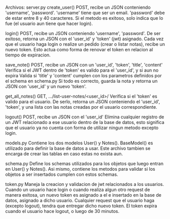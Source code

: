 Archivos:
server.py
create_user()
POST, recibe un JSON conteniendo 'username', 'password'. 'username' tiene que ser un email. 'password' debe de estar entre 8 y 40 caracteres. Si el metodo es exitoso, solo indica que lo fue (el usuario aun tiene que hacer login).

login()
POST, recibe un JSON conteniendo 'username', 'password'. De ser exitoso, retorna un JSON con el 'user_id' y 'token' (jwt) asignado. Cada vez que el usuario haga login o realize un pedido (crear o listar notas), recibe un nuevo token. Esto actua como forma de renovar el token en relacion al tiempo de expiracion.

save_note()
POST, recibe un JSON con un 'user_id', 'token', 'title', 'content' Verifica si el JWT dentro de 'token' es valido para el 'user_id', y si aun no expira Valida si 'title' y 'content' cumplen con los parametros definidos por el schema en schema.py Si todo es correcto, guarda la nota y retorna un JSON con 'user_id' y un nuevo 'token'.

get_all_notes()
GET, .../list-user-notes/<user_id>/ Verifica si el 'token' es valido para el usuario. De serlo, retorna un JSON conteniendo el 'user_id', 'token', y una lista con las notas creadas por el usuario correspondiente.

logout()
POST, recibe un JSON con el 'user_id' Elimina cualquier registro de un JWT relacionado a ese usuario dentro de la base de datos, esto significa que el usuario ya no cuenta con forma de utilizar ningun metodo excepto login.

models.py
Contiene los dos modelos User() y Notes(). BaseModel() es utilizado para definir la base de datos a usar. Este archivo tambien se encarga de crear las tablas en caso estas no exista aun.

schema.py
Define los schemas utilizados para los objetos que luego entran en User() y Notes(). Asi mismo, contiene los metodos para validar si los objetos a ser insertados cumplen con estos schemas.

token.py
Maneja la creacion y validacion de jwt relacionados a los usuarios. Cuando un usuario hace login o cuando realiza algun otro request de manera exitosa, un nuevo token es asignado a el e insertado en la base de datos, asignado a dicho usuario. Cualquier request que el usuario haga (excepto logout), tendra que entregar dicho nuevo token. El token expira cuando el usuario hace logout, o luego de 30 minutos.